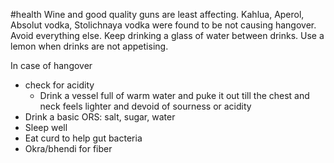 #health 
Wine and good quality guns are least affecting. 
Kahlua, Aperol, Absolut vodka, Stolichnaya vodka were found to be not causing hangover. 
Avoid everything else. 
Keep drinking a glass of water between drinks. 
Use a lemon when drinks are not appetising. 

In case of hangover
- check for acidity
	- Drink a vessel full of warm water and puke it out till the chest and neck feels lighter and devoid of sourness or acidity
- Drink a basic ORS: salt, sugar, water
- Sleep well
- Eat curd to help gut bacteria
- Okra/bhendi for fiber